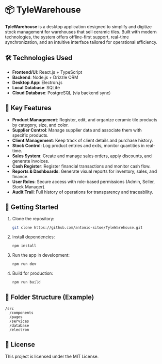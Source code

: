 # 📦 TyleWarehouse

**TyleWarehouse** is a desktop application designed to simplify and digitize stock management for warehouses that sell ceramic tiles. Built with modern technologies, the system offers offline-first support, real-time synchronization, and an intuitive interface tailored for operational efficiency.

## 🛠️ Technologies Used

- **Frontend/UI**: React.js + TypeScript
- **Backend**: Node.js + Drizzle ORM
- **Desktop App**: Electron.js
- **Local Database**: SQLite
- **Cloud Database**: PostgreSQL (via backend sync)

## 🔑 Key Features

- **Product Management**: Register, edit, and organize ceramic tile products by category, size, and color.
- **Supplier Control**: Manage supplier data and associate them with specific products.
- **Client Management**: Keep track of client details and purchase history.
- **Stock Control**: Log product entries and exits, monitor quantities in real-time.
- **Sales System**: Create and manage sales orders, apply discounts, and generate invoices.
- **Cash Register**: Register financial transactions and monitor cash flow.
- **Reports & Dashboards**: Generate visual reports for inventory, sales, and finance.
- **User Roles**: Secure access with role-based permissions (Admin, Seller, Stock Manager).
- **Audit Trail**: Full history of operations for transparency and traceability.

## 🚀 Getting Started

1. Clone the repository:
   ```bash
   git clone https://github.com/antonio-sitoe/TyleWarehouse.git
   ```
2. Install dependencies:
   ```bash
   npm install
   ```
3. Run the app in development:
   ```bash
   npm run dev
   ```
4. Build for production:
   ```bash
   npm run build
   ```

## 📂 Folder Structure (Example)

```
/src
  /components
  /pages
  /services
  /database
  /electron
```

## 📄 License

This project is licensed under the MIT License.
